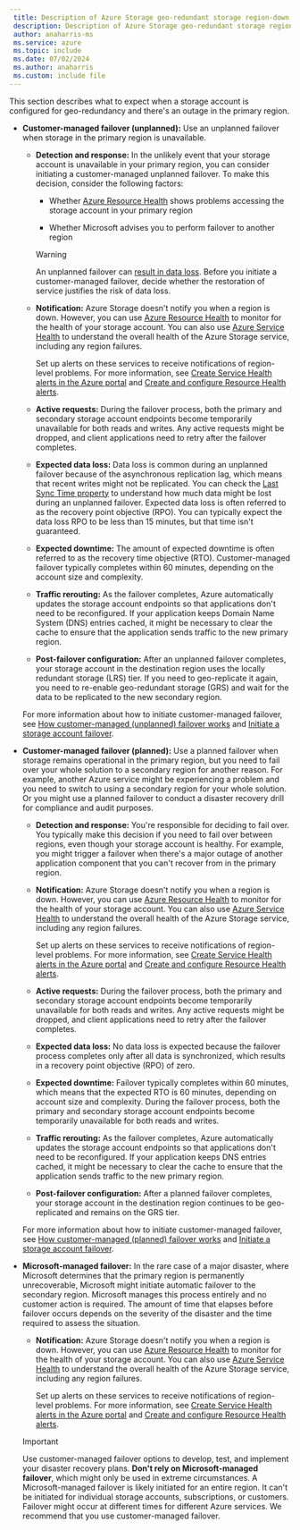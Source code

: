 ```yaml
---
 title: Description of Azure Storage geo-redundant storage region-down experience
 description: Description of Azure Storage geo-redundant storage region-down experience
 author: anaharris-ms
 ms.service: azure
 ms.topic: include
 ms.date: 07/02/2024
 ms.author: anaharris
 ms.custom: include file
---
```


This section describes what to expect when a storage account is configured for geo-redundancy and there's an outage in the primary region.

- **Customer-managed failover (unplanned):** Use an unplanned failover when storage in the primary region is unavailable.

    - **Detection and response:** In the unlikely event that your storage account is unavailable in your primary region, you can consider initiating a customer-managed unplanned failover. To make this decision, consider the following factors:

      - Whether [Azure Resource Health](/azure/service-health/resource-health-overview) shows problems accessing the storage account in your primary region
      
      - Whether Microsoft advises you to perform failover to another region

      > [!WARNING]
      > An unplanned failover can [result in data loss](/azure/storage/common/storage-disaster-recovery-guidance#anticipate-data-loss-and-inconsistencies). Before you initiate a customer-managed failover, decide whether the restoration of service justifies the risk of data loss.
    
    - **Notification:** Azure Storage doesn't notify you when a region is down. However, you can use [Azure Resource Health](/azure/service-health/resource-health-overview) to monitor for the health of your storage account. You can also use [Azure Service Health](/azure/service-health/overview) to understand the overall health of the Azure Storage service, including any region failures.
        
        Set up alerts on these services to receive notifications of region-level problems. For more information, see [Create Service Health alerts in the Azure portal](/azure/service-health/alerts-activity-log-service-notifications-portal) and [Create and configure Resource Health alerts](/azure/service-health/resource-health-alert-arm-template-guide).
    
    - **Active requests:** During the failover process, both the primary and secondary storage account endpoints become temporarily unavailable for both reads and writes. Any active requests might be dropped, and client applications need to retry after the failover completes.

    - **Expected data loss:** Data loss is common during an unplanned failover because of the asynchronous replication lag, which means that recent writes might not be replicated. You can check the [Last Sync Time property](/azure/storage/common/last-sync-time-get) to understand how much data might be lost during an unplanned failover. Expected data loss is often referred to as the recovery point objective (RPO). You can typically expect the data loss RPO to be less than 15 minutes, but that time isn't guaranteed.

    - **Expected downtime:** The amount of expected downtime is often referred to as the recovery time objective (RTO). Customer-managed failover typically completes within 60 minutes, depending on the account size and complexity.

    - **Traffic rerouting:** As the failover completes, Azure automatically updates the storage account endpoints so that applications don't need to be reconfigured. If your application keeps Domain Name System (DNS) entries cached, it might be necessary to clear the cache to ensure that the application sends traffic to the new primary region. 

    - **Post-failover configuration:** After an unplanned failover completes, your storage account in the destination region uses the locally redundant storage (LRS) tier. If you need to geo-replicate it again, you need to re-enable geo-redundant storage (GRS) and wait for the data to be replicated to the new secondary region.

    For more information about how to initiate customer-managed failover, see [How customer-managed (unplanned) failover works](/azure/storage/common/storage-failover-customer-managed-unplanned) and [Initiate a storage account failover](/azure/storage/common/storage-initiate-account-failover).

- **Customer-managed failover (planned):** Use a planned failover when storage remains operational in the primary region, but you need to fail over your whole solution to a secondary region for another reason. For example, another Azure service might be experiencing a problem and you need to switch to using a secondary region for your whole solution. Or you might use a planned failover to conduct a disaster recovery drill for compliance and audit purposes.

    - **Detection and response:** You're responsible for deciding to fail over. You typically make this decision if you need to fail over between regions, even though your storage account is healthy. For example, you might trigger a failover when there's a major outage of another application component that you can't recover from in the primary region.

    - **Notification:** Azure Storage doesn't notify you when a region is down. However, you can use [Azure Resource Health](/azure/service-health/resource-health-overview) to monitor for the health of your storage account. You can also use [Azure Service Health](/azure/service-health/overview) to understand the overall health of the Azure Storage service, including any region failures.
        
        Set up alerts on these services to receive notifications of region-level problems. For more information, see [Create Service Health alerts in the Azure portal](/azure/service-health/alerts-activity-log-service-notifications-portal) and [Create and configure Resource Health alerts](/azure/service-health/resource-health-alert-arm-template-guide).

    - **Active requests:** During the failover process, both the primary and secondary storage account endpoints become temporarily unavailable for both reads and writes. Any active requests might be dropped, and client applications need to retry after the failover completes.

    - **Expected data loss:** No data loss is expected because the failover process completes only after all data is synchronized, which results in a recovery point objective (RPO) of zero.

    - **Expected downtime:** Failover typically completes within 60 minutes, which means that the expected RTO is 60 minutes, depending on account size and complexity. During the failover process, both the primary and secondary storage account endpoints become temporarily unavailable for both reads and writes.

    - **Traffic rerouting:** As the failover completes, Azure automatically updates the storage account endpoints so that applications don't need to be reconfigured. If your application keeps DNS entries cached, it might be necessary to clear the cache to ensure that the application sends traffic to the new primary region. 

    - **Post-failover configuration:** After a planned failover completes, your storage account in the destination region continues to be geo-replicated and remains on the GRS tier.

    For more information about how to initiate customer-managed failover, see [How customer-managed (planned) failover works](/azure/storage/common/storage-failover-customer-managed-planned) and [Initiate a storage account failover](/azure/storage/common/storage-initiate-account-failover).

- **Microsoft-managed failover:** In the rare case of a major disaster, where Microsoft determines that the primary region is permanently unrecoverable, Microsoft might initiate automatic failover to the secondary region. Microsoft manages this process entirely and no customer action is required. The amount of time that elapses before failover occurs depends on the severity of the disaster and the time required to assess the situation.

  - **Notification:** Azure Storage doesn't notify you when a region is down. However, you can use [Azure Resource Health](/azure/service-health/resource-health-overview) to monitor for the health of your storage account. You can also use [Azure Service Health](/azure/service-health/overview) to understand the overall health of the Azure Storage service, including any region failures.
        
    Set up alerts on these services to receive notifications of region-level problems. For more information, see [Create Service Health alerts in the Azure portal](/azure/service-health/alerts-activity-log-service-notifications-portal) and [Create and configure Resource Health alerts](/azure/service-health/resource-health-alert-arm-template-guide).

  > [!IMPORTANT]
  > Use customer-managed failover options to develop, test, and implement your disaster recovery plans. **Don't rely on Microsoft-managed failover**, which might only be used in extreme circumstances. A Microsoft-managed failover is likely initiated for an entire region. It can't be initiated for individual storage accounts, subscriptions, or customers. Failover might occur at different times for different Azure services. We recommend that you use customer-managed failover.

